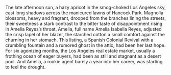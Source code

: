The late afternoon sun, a hazy apricot in the smog-choked Los Angeles sky, cast long shadows across the manicured lawns of Hancock Park.  Magnolia blossoms, heavy and fragrant, drooped from the branches lining the streets, their sweetness a stark contrast to the bitter taste of disappointment rising in Amelia Reyes’s throat.  Amelia, full name Amelia Isabella Reyes, adjusted the crisp lapel of her blazer, the starched cotton a small comfort against the churning in her stomach. This listing, a Spanish Colonial Revival with a crumbling fountain and a rumored ghost in the attic, had been her last hope.  For six agonizing months, the Los Angeles real estate market, usually a frothing ocean of eager buyers, had been as still and stagnant as a desert pool. And Amelia, a rookie agent barely a year into her career, was starting to feel the drought.
